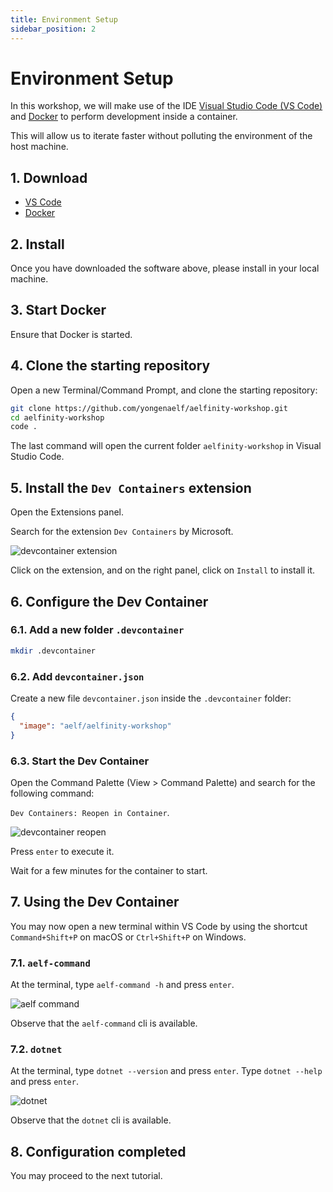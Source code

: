 ```yaml
---
title: Environment Setup
sidebar_position: 2
---
```


# Environment Setup

In this workshop, we will make use of the IDE [Visual Studio Code (VS Code)](https://code.visualstudio.com/) and [Docker](https://www.docker.com/) to perform development inside a container.

This will allow us to iterate faster without polluting the environment of the host machine.

## 1. Download

- [VS Code](https://code.visualstudio.com/)
- [Docker](https://www.docker.com/)

## 2. Install

Once you have downloaded the software above, please install in your local machine.

## 3. Start Docker

Ensure that Docker is started.

## 4. Clone the starting repository

Open a new Terminal/Command Prompt, and clone the starting repository:

```bash
git clone https://github.com/yongenaelf/aelfinity-workshop.git
cd aelfinity-workshop
code .
```

The last command will open the current folder `aelfinity-workshop` in Visual Studio Code.

## 5. Install the `Dev Containers` extension

Open the Extensions panel.

Search for the extension `Dev Containers` by Microsoft.

![devcontainer extension](/img/extensions.png)

Click on the extension, and on the right panel, click on `Install` to install it.

## 6. Configure the Dev Container

### 6.1. Add a new folder `.devcontainer`

```bash
mkdir .devcontainer
```

### 6.2. Add `devcontainer.json`

Create a new file `devcontainer.json` inside the `.devcontainer` folder:

```json title=.devcontainer/devcontainer.json
{
  "image": "aelf/aelfinity-workshop"
}
```

### 6.3. Start the Dev Container

Open the Command Palette (View > Command Palette) and search for the following command:

`Dev Containers: Reopen in Container`.

![devcontainer reopen](/img/devcontainer-reopen.png)

Press `enter` to execute it.

Wait for a few minutes for the container to start.

## 7. Using the Dev Container

You may now open a new terminal within VS Code by using the shortcut `Command+Shift+P` on macOS or `Ctrl+Shift+P` on Windows.

### 7.1. `aelf-command`

At the terminal, type `aelf-command -h` and press `enter`.

![aelf command](/img/aelf-command.png)

Observe that the `aelf-command` cli is available.

### 7.2. `dotnet`

At the terminal, type `dotnet --version` and press `enter`. Type `dotnet --help` and press `enter`.

![dotnet](/img/dotnet-version.png)

Observe that the `dotnet` cli is available.

## 8. Configuration completed

You may proceed to the next tutorial.
